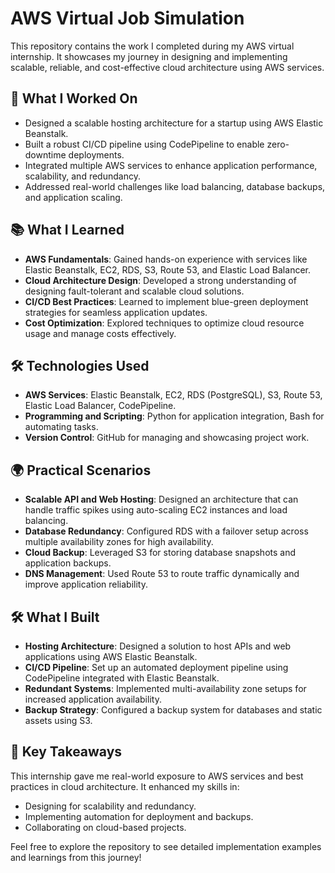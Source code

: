# AWS Virtual Job Simulation

This repository contains the work I completed during my AWS virtual internship. It showcases my journey in designing and implementing scalable, reliable, and cost-effective cloud architecture using AWS services.

## 🌟 What I Worked On
- Designed a scalable hosting architecture for a startup using AWS Elastic Beanstalk.
- Built a robust CI/CD pipeline using CodePipeline to enable zero-downtime deployments.
- Integrated multiple AWS services to enhance application performance, scalability, and redundancy.
- Addressed real-world challenges like load balancing, database backups, and application scaling.

## 📚 What I Learned
- **AWS Fundamentals**: Gained hands-on experience with services like Elastic Beanstalk, EC2, RDS, S3, Route 53, and Elastic Load Balancer.
- **Cloud Architecture Design**: Developed a strong understanding of designing fault-tolerant and scalable cloud solutions.
- **CI/CD Best Practices**: Learned to implement blue-green deployment strategies for seamless application updates.
- **Cost Optimization**: Explored techniques to optimize cloud resource usage and manage costs effectively.

## 🛠️ Technologies Used
- **AWS Services**: Elastic Beanstalk, EC2, RDS (PostgreSQL), S3, Route 53, Elastic Load Balancer, CodePipeline.
- **Programming and Scripting**: Python for application integration, Bash for automating tasks.
- **Version Control**: GitHub for managing and showcasing project work.

## 🌍 Practical Scenarios
- **Scalable API and Web Hosting**: Designed an architecture that can handle traffic spikes using auto-scaling EC2 instances and load balancing.
- **Database Redundancy**: Configured RDS with a failover setup across multiple availability zones for high availability.
- **Cloud Backup**: Leveraged S3 for storing database snapshots and application backups.
- **DNS Management**: Used Route 53 to route traffic dynamically and improve application reliability.

## 🛠️ What I Built 
- **Hosting Architecture**: Designed a solution to host APIs and web applications using AWS Elastic Beanstalk.
- **CI/CD Pipeline**: Set up an automated deployment pipeline using CodePipeline integrated with Elastic Beanstalk.
- **Redundant Systems**: Implemented multi-availability zone setups for increased application availability.
- **Backup Strategy**: Configured a backup system for databases and static assets using S3.

## 🚀 Key Takeaways
This internship gave me real-world exposure to AWS services and best practices in cloud architecture. It enhanced my skills in:
- Designing for scalability and redundancy.
- Implementing automation for deployment and backups.
- Collaborating on cloud-based projects.

Feel free to explore the repository to see detailed implementation examples and learnings from this journey!
